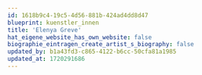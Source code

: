 ```yaml
---
id: 1618b9c4-19c5-4d56-881b-424ad4dd8d47
blueprint: kuenstler_innen
title: 'Elenya Greve'
hat_eigene_website_has_own_website: false
biographie_eintragen_create_artist_s_biography: false
updated_by: b1a43fd3-c865-4122-b6cc-50cfa81a1985
updated_at: 1720291686
---
```

